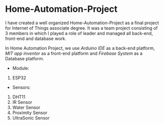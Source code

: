 # Home-Automation-Project

I have created a well organized Home-Automation-Project as a final project for Internet of Things associate degree. It was a team project consisting of 3 members in 
which I played a role of leader and managed all back-end, front-end and database work.


In Home Automation Project, we use *Arduino IDE* as a back-end platform, *MIT app inventor* as a front-end platform and *Firebase System* as a Database platform.


* Module:
1. ESP32

* Sensors:
1. DHT11
2. IR Sensor
3. Water Sensor
4. Proximity Sensor
5. UltraSonic Sensor
